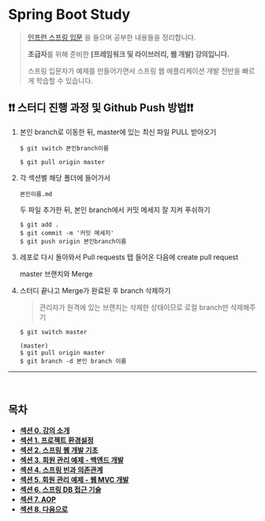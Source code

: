 # Spring Boot Study

> [인프런 스프링 입문](https://www.inflearn.com/course/%EC%8A%A4%ED%94%84%EB%A7%81-%EC%9E%85%EB%AC%B8-%EC%8A%A4%ED%94%84%EB%A7%81%EB%B6%80%ED%8A%B8) 을 들으며 공부한 내용들을 정리합니다.
>
> **초급자**를 위해 준비한 **[프레임워크 및 라이브러리, 웹 개발] 강의입니다.**
>
> 스프링 입문자가 예제를 만들어가면서 스프링 웹 애플리케이션 개발 전반을 빠르게 학습할 수 있습니다.



## ❗❗ 스터디 진행 과정 및 Github Push 방법❗❗

1. 본인 branch로 이동한 뒤, master에 있는 최신 파일 PULL 받아오기

   ```
   $ git switch 본인branch이름
   ```

   ```
   $ git pull origin master
   ```

2. 각 섹션별 해당 폴더에 들어가서

   `본인이름.md`

   두 파일 추가한 뒤, 본인 branch에서 커밋 메세지 잘 지켜 푸쉬하기

   ```
   $ git add .
   $ git commit -m '커밋 메세지'
   $ git push origin 본인branch이름
   ```
   
3. 레포로 다시 돌아와서 Pull requests 탭 들어온 다음에 create pull request 

   master 브랜치와 Merge 

4. 스터디 끝나고 Merge가 완료된 후 branch 삭제하기

   > 관리자가 원격에 있는 브랜치는 삭제한 상태이므로 로컬 branch만 삭제해주기

   ```
   $ git switch master
   
   (master)
   $ git pull origin master  
   $ git branch -d 본인 branch 이름
   ```




---

<br>

## 목차 

- [**섹션 0. 강의 소개**](Section0)
- [**섹션 1. 프로젝트 환경설정**](Section1)
- [**섹션 2. 스프링 웹 개발 기초**](Section2)
- [**섹션 3. 회원 관리 예제 - 백엔드 개발**](Section3)
- [**섹션 4. 스프링 빈과 의존관계**](Section4)
- [**섹션 5. 회원 관리 예제 - 웹 MVC 개발**](Section5)
- [**섹션 6. 스프링 DB 접근 기술**](Section6)
- [**섹션 7. AOP**](Section7)
- [**섹션 8. 다음으로**](Section8)



